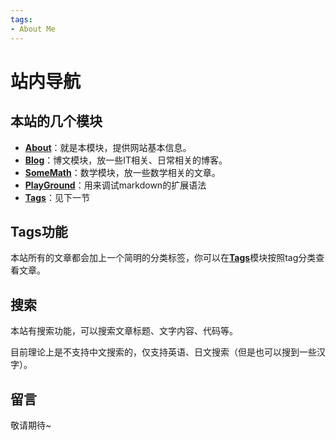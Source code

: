 ```yaml
---
tags:
- About Me
---
```


# 站内导航

## 本站的几个模块

- [**About**](/About)：就是本模块，提供网站基本信息。
- [**Blog**](/Blog)：博文模块，放一些IT相关、日常相关的博客。
- [**SomeMath**](/SomeMath)：数学模块，放一些数学相关的文章。
- [**PlayGround**](/playground)：用来调试markdown的扩展语法
- [**Tags**](/tags)：见下一节
## Tags功能
本站所有的文章都会加上一个简明的分类标签，你可以在[**Tags**](/tags)模块按照tag分类查看文章。

## 搜索
本站有搜索功能，可以搜索文章标题、文字内容、代码等。

目前理论上是不支持中文搜索的，仅支持英语、日文搜索（但是也可以搜到一些汉字）。
## 留言
敬请期待~
